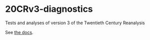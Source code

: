 # 20CRv3-diagnostics
Tests and analyses of version 3 of the Twentieth Century Reanalysis

See [the docs](https://oldweather.github.io/20CRv3-diagnostics/).
